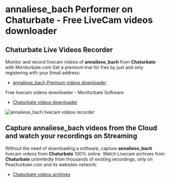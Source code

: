 # annaliese_bach Performer on Chaturbate - Free LiveCam videos downloader

## Chaturbate Live Videos Recorder

Monitor and record livecam videos of **annaliese_bach** from **Chaturbate** with Moniturbate.com
Get a premium trial for free by just and only registering with your Email address:
* [annaliese_bach Premium videos downloader](https://moniturbate.com/request-demo-licence-key.html)

Free livecam videos downloader - Moniturbate Software:
* [Chaturbate videos downloader](https://moniturbate.com/moniturbate-download-software.html)

![annaliese_bach livecam videos recorder](https://peachurnet.com/templates/moniturbate-software.png)


## Capture annaliese_bach videos from the Cloud and watch your recordings on Streaming

Without the need of downloading a software, capture **annaliese_bach** livecam videos from **Chaturbate** 100% online.
Watch Livecam archives from **Chaturbate** unlimitedly from thousands of existing recordings, only on Peachurbate.com and its websites network:
* [Chaturbate videos archives](https://peachurnet.com/)